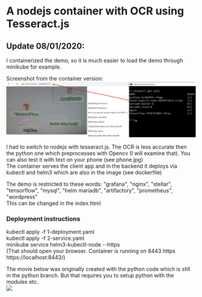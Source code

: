 # A nodejs container with OCR using Tesseract.js

## Update 08/01/2020: 
I containerized the demo, so it is much easier to load the demo through minikube for example. <br>

Screenshot from the container version: <br>
![](/screenshot.jpg)

I had to switch to nodejs with tesseract.js. The OCR is less accurate then the python one which preprocesses with Opencv (I will examine that). You can also test it with text on your phone (see phone.jpg) <br> 
The container serves the client app and in the backend it deploys via kubectl and helm3 which are also in the image (see dockerfile) <br>

The demo is restricted to these words: "grafana", "nginx", "stellar", "tensorflow", "mysql", "helm mariadb", "artifactory", "prometheus", "wordpress" <br>
This can be changed in the index.html <br>

### Deployment instructions
kubectl apply -f 1-deployment.yaml <br>
kubectl apply -f 2-service.yaml <br>
minikube service helm3-kubectl-node --https <br>
(That should open your browser. Container is running on 8443 https https://localhost:8443/) <br>

The movie below was originally created with the python code which is still in the python branch. But that requires you to setup python with the modules etc. <br>
![](/opencvtesseract.gif)
